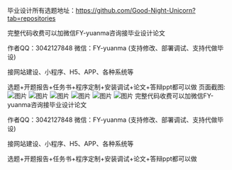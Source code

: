
毕业设计所有选题地址：https://github.com/Good-Night-Unicorn?tab=repositories


完整代码收费可以加微信FY-yuanma咨询接毕业设计论文

作者QQ：3042127848 微信：FY-yuanma (支持修改、部署调试、支持代做毕设)

接网站建设、小程序、H5、APP、各种系统等

选题+开题报告+任务书+程序定制+安装调试+论文+答辩ppt都可以做
页面截图:
![图片](https://github.com/Good-Night-Unicorn/SSM_University-student-management-system/assets/84435241/44f665d7-f25b-410b-9475-45e32d7dea96)
![图片](https://github.com/Good-Night-Unicorn/SSM_University-student-management-system/assets/84435241/1045faad-9a3f-452e-abc3-447c968fa381)
![图片](https://github.com/Good-Night-Unicorn/SSM_University-student-management-system/assets/84435241/f6d02a71-0a73-4053-8555-708f2d8ef6cf)
![图片](https://github.com/Good-Night-Unicorn/SSM_University-student-management-system/assets/84435241/6b4db686-9cca-4020-b73d-7f68ae5aa542)
![图片](https://github.com/Good-Night-Unicorn/SSM_University-student-management-system/assets/84435241/01763a52-7cac-453f-9c3d-1e009dbbfc9f)
![图片](https://github.com/Good-Night-Unicorn/SSM_University-student-management-system/assets/84435241/44ec35dd-8128-4144-b424-9cf9c14dc12a)
完整代码收费可以加微信FY-yuanma咨询接毕业设计论文

作者QQ：3042127848 微信：FY-yuanma (支持修改、部署调试、支持代做毕设)

接网站建设、小程序、H5、APP、各种系统等

选题+开题报告+任务书+程序定制+安装调试+论文+答辩ppt都可以做

